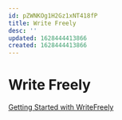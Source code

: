 ```yaml
---
id: pZWNKOg1H2Gz1xNT418fP
title: Write Freely
desc: ''
updated: 1628444413866
created: 1628444413866
---
```

# Write Freely
[Getting Started with WriteFreely](https://writefreely.org/start)
